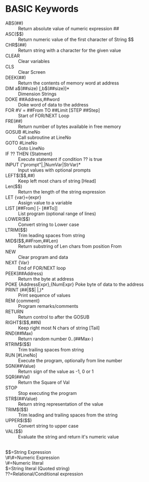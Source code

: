 <html><body>
<h1>BASIC Keywords</h1>
<dl compact>
<dt>ABS(##)<dd>Return absolute value of numeric expression ##
<dt>ASC($$)<dd>Return numeric value of the first character of String $$
<dt>CHR$(##)<dd>Return string with a character for the given value
<dt>CLEAR<dd>Clear variables
<dt>CLS<dd>Clear Screen
<dt>DEEK(##)<dd>Return the contents of memory word at address
<dt>DIM  a$(##size) [,b$(##size)]*<dd>Dimension Strings
<dt>DOKE ##Address,##word<dd>Doke word of data to the address
<dt>FOR #V = ##From TO ##Limit [STEP ##Step]<dd>Start of FOR/NEXT Loop
<dt>FRE(##)<dd>Return number of bytes available in free memory
<dt>GOSUB #LineNo<dd>Call subroutine at LineNo
<dt>GOTO #LineNo<dd>Goto LineNo
<dt>IF ?? THEN {Statment}<dd>Execute statement if condition ?? is true
<dt>INPUT ("prompt"|,|NumVar|StrVar)*<dd>Input values with optional prompts
<dt>LEFT$($$,##)<dd>Keep left most chars of string [Head]
<dt>Len($$)<dd>Return the length of the string expression
<dt>LET {var}={expr}<dd>Assign value to a variable
<dt>LIST [##From] [- [##To]]<dd>List program (optional range of lines)
<dt>LOWER($$)<dd>Convert string to Lower case
<dt>LTRIM($$)<dd>Trim leading spaces from string
<dt>MID$($$,##From,##Len)<dd>Return substring of Len chars from position From
<dt>NEW<dd>Clear program and data
<dt>NEXT {Var}<dd>End of FOR/NEXT loop
<dt>PEEK(##Address)<dd>Return the byte at address
<dt>POKE {AddressExpr},{NumExpr}	Poke byte of data to the address
<dt>PRINT (##|$$| |,)*<dd>Print sequence of values
<dt>REM {comment}<dd>Program remarks/comments
<dt>RETURN<dd>Return control to after the GOSUB
<dt>RIGHT$($$,##N)<dd>Keep right most N chars of string [Tail]
<dt>RND(##Max)<dd>Return random number 0..(##Max-)
<dt>RTRIM$($$)<dd>Trim trailing spaces from string
<dt>RUN [#LineNo]<dd>Execute the program, optionally from line number
<dt>SGN(##Value)<dd>Return sign of the value as  -1, 0 or 1
<dt>SQR(##Val)<dd>Return the Square of Val
<dt>STOP<dd>Stop executing the program
<dt>STR$(##Value)<dd>Return string representation of the value
<dt>TRIM$($$)<dd>Trim leading and trailing spaces from the string
<dt>UPPER$($$)<dd>Convert string to upper case
<dt>VAL($$)<dd>Evaluate the string and return it's numeric value
</dl>
<br>$$=String Expression
<br>\#\#=Numeric Expression
<br>\#=Numeric literal
<br>$=String literal (Quoted string)
<br>??=Relational/Conditional expression
</body>
</html>

